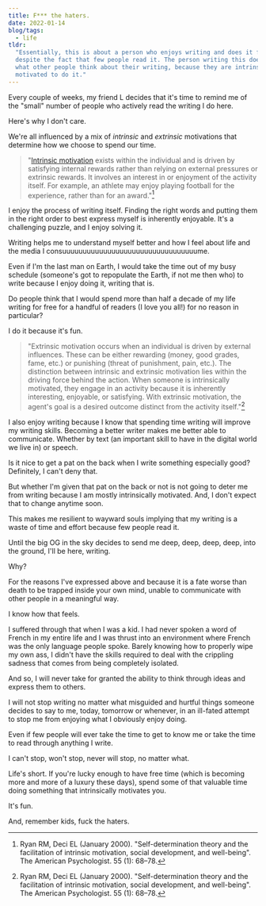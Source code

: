 ```yaml
---
title: F*** the haters.
date: 2022-01-14
blog/tags:
  - life
tldr:
  "Essentially, this is about a person who enjoys writing and does it for fun,
  despite the fact that few people read it. The person writing this doesn't care
  what other people think about their writing, because they are intrinsically
  motivated to do it."
---
```


Every couple of weeks, my friend L decides that it's time to remind me of the
"small" number of people who actively read the writing I do here.

Here's why I don't care.

We're all influenced by a mix of _intrinsic_ and _extrinsic_ motivations that
determine how we choose to spend our time.

> "[Intrinsic motivation](https://en.wikipedia.org/wiki/Motivation#Intrinsic_and_extrinsic)
> exists within the individual and is driven by satisfying internal rewards
> rather than relying on external pressures or extrinsic rewards. It involves an
> interest in or enjoyment of the activity itself. For example, an athlete may
> enjoy playing football for the experience, rather than for an award."[^1]

I enjoy the process of writing itself. Finding the right words and putting them
in the right order to best express myself is inherently enjoyable. It's a
challenging puzzle, and I enjoy solving it.

Writing helps me to understand myself better and how I feel about life and the
media I consuuuuuuuuuuuuuuuuuuuuuuuuuuuuuuuuume.

Even if I'm the last man on Earth, I would take the time out of my busy schedule
(someone's got to repopulate the Earth, if not me then who) to write because I
enjoy doing it, writing that is.

Do people think that I would spend more than half a decade of my life writing
for free for a handful of readers (I love you all!) for no reason in particular?

I do it because it's fun.

> "Extrinsic motivation occurs when an individual is driven by external
> influences. These can be either rewarding (money, good grades, fame, etc.) or
> punishing (threat of punishment, pain, etc.). The distinction between
> intrinsic and extrinsic motivation lies within the driving force behind the
> action. When someone is intrinsically motivated, they engage in an activity
> because it is inherently interesting, enjoyable, or satisfying. With extrinsic
> motivation, the agent's goal is a desired outcome distinct from the activity
> itself."[^1]

I also enjoy writing because I know that spending time writing will improve my
writing skills. Becoming a better writer makes me better able to communicate.
Whether by text (an important skill to have in the digital world we live in) or
speech.

Is it nice to get a pat on the back when I write something especially good?
Definitely, I can't deny that.

But whether I'm given that pat on the back or not is not going to deter me from
writing because I am mostly intrinsically motivated. And, I don't expect that to
change anytime soon.

This makes me resilient to wayward souls implying that my writing is a waste of
time and effort because few people read it.

Until the big OG in the sky decides to send me deep, deep, deep, deep, into the
ground, I'll be here, writing.

Why?

For the reasons I've expressed above and because it is a fate worse than death
to be trapped inside your own mind, unable to communicate with other people in a
meaningful way.

I know how that feels.

I suffered through that when I was a kid. I had never spoken a word of French in
my entire life and I was thrust into an environment where French was the only
language people spoke. Barely knowing how to properly wipe my own ass, I didn't
have the skills required to deal with the crippling sadness that comes from
being completely isolated.

And so, I will never take for granted the ability to think through ideas and
express them to others.

I will not stop writing no matter what misguided and hurtful things someone
decides to say to me, today, tomorrow or whenever, in an ill-fated attempt to
stop me from enjoying what I obviously enjoy doing.

Even if few people will ever take the time to get to know me or take the time to
read through anything I write.

I can't stop, won't stop, never will stop, no matter what.

Life's short. If you're lucky enough to have free time (which is becoming more
and more of a luxury these days), spend some of that valuable time doing
something that intrinsically motivates you.

It's fun.

And, remember kids, fuck the haters.

[^1]:
    Ryan RM, Deci EL (January 2000). "Self-determination theory and the
    facilitation of intrinsic motivation, social development, and well-being".
    The American Psychologist. 55 (1): 68–78.
